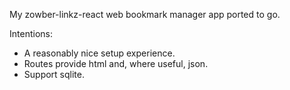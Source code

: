 My zowber-linkz-react web bookmark manager app ported to go.

Intentions:
* A reasonably nice setup experience.
* Routes provide html and, where useful, json.
* Support sqlite.
